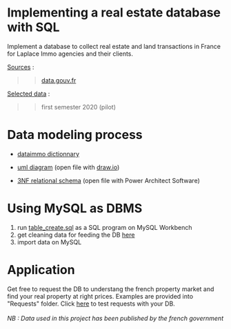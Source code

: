 # Implementing a real estate database with SQL
Implement a database to collect real estate and land transactions in France for Laplace Immo agencies and their clients.

<u>Sources</u> :
>> <a href="https://www.data.gouv.fr/fr/" target="_blank">data.gouv.fr</a>

<u> Selected data</u> :
>> first semester 2020 (pilot)


# Data modeling process

* <a href="https://github.com/donia-nefiz/Implementing-a-real-estate-database-with-SQL/blob/main/P3_nefiz_data_dictionnary_DATAIMMO.xlsx" target="_blank">dataimmo dictionnary</a>

* <a href="https://github.com/donia-nefiz/Implementing-a-real-estate-database-with-SQL/tree/main/P3_nefiz_UML_diagram_DATAIMMO" target="_blank">uml diagram</a> (open file with <a href="https://app.diagrams.net/">draw.io</a>)

* <a href="https://github.com/donia-nefiz/Implementing-a-real-estate-database-with-SQL/tree/main/P3_nefiz_conceptual_data_model_DATAIMMO" target="_blank">3NF relational schema</a> (open file with Power Architect Software)


# Using MySQL as DBMS
1. run <a href="https://github.com/donia-nefiz/Implementing-a-real-estate-database-with-SQL/blob/main/P3_nefiz_sql_tables_SGBD_DATAIMMO/table_create.sql" target="_blank">table_create.sql</a> as a SQL program on MySQL Workbench
2. get cleaning data for feeding the DB <a href="https://github.com/donia-nefiz/Implementing-a-real-estate-database-with-SQL/blob/main/P3_nefiz_sql_tables_SGBD_DATAIMMO/table_create.sql" target="_blank">here</a>
3. import data on MySQL


# Application
Get free to request the DB to understang the french property market and find your real property at right prices.
Examples are provided into "Requests" folder. 
Click <a href="https://github.com/donia-nefiz/Implementing-a-real-estate-database-with-SQL/tree/main/Requests" target="_blank">here</a> to test requests with your DB.<br></br>
<i> NB : Data used in this project has been published by the french government</i>



